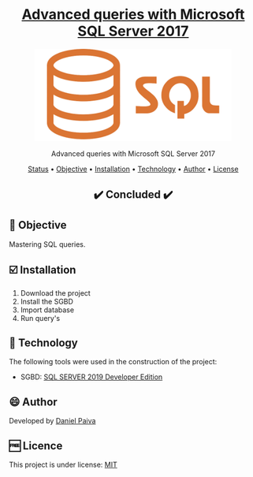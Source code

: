 <h1 align="center">
<a href="https://cursos.alura.com.br/course/consultas-sql-server-2017">Advanced queries with Microsoft SQL Server 2017</a>
</h1>

<p align="center">
  <a href="#">
    <img src="src\sql.png" width="400" alt="SQL">
  </a>
</p>
<p align="center">
    Advanced queries with Microsoft SQL Server 2017
</p>

<p align="center">
 <a href="#status">Status</a> • 
 <a href="#objective">Objective</a> •
 <a href="#installation">Installation</a> • 
 <a href="#technology">Technology</a> • 
 <a href="#author">Author</a> • 
 <a href="#licence">License</a>
</p>

<h2 align="center" id=status> 
	✔️ Concluded ✔️
</h2>

<h2 id=objective>📜 Objective</h2>

Mastering SQL queries.

<h2 id=installation>☑️ Installation</h2>

1. Download the project
2. Install the SGBD
3. Import database
4. Run query's

<h2 id=technology>🧰 Technology</h2>
The following tools were used in the construction of the project:

- SGBD: <a href="https://www.microsoft.com/pt-br/sql-server/sql-server-downloads">SQL SERVER 2019 Developer Edition</a>

<h2 id=author>😄 Author</h2>
Developed by <a href="https://www.linkedin.com/in/danhpaiva/">Daniel Paiva</a>

<h2 id=licence>🆓 Licence</h2>
This project is under license: <a href="https://github.com/danhpaiva/advanced-queries-SQL-Server-2017-alura/blob/main/LICENSE" target="_blank">MIT</a>

